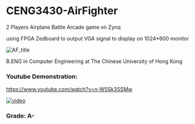 # CENG3430-AirFighter
 2 Players Airplane Battle Arcade game on Zynq 
 
 using FPGA Zedboard to output VGA signal to display on 1024*600 monitor

![AF_title](https://github.com/rockyhuiop/CENG3430-AirFighter/assets/54813455/8cca5b69-4e1f-44a0-ba0d-866af343078d)

B.ENG in Computer Engineering at The Chinese University of Hong Kong

### Youtube Demonstration:

https://www.youtube.com/watch?v=n-W5Sk3SSMw

[![video](https://img.youtube.com/vi/n-W5Sk3SSMw/0.jpg)](https://www.youtube.com/watch?v=n-W5Sk3SSMw)

### Grade: A-
